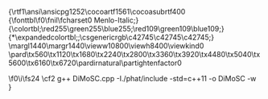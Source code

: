 {\rtf1\ansi\ansicpg1252\cocoartf1561\cocoasubrtf400
{\fonttbl\f0\fnil\fcharset0 Menlo-Italic;}
{\colortbl;\red255\green255\blue255;\red109\green109\blue109;}
{\*\expandedcolortbl;;\csgenericrgb\c42745\c42745\c42745;}
\margl1440\margr1440\vieww10800\viewh8400\viewkind0
\pard\tx560\tx1120\tx1680\tx2240\tx2800\tx3360\tx3920\tx4480\tx5040\tx5600\tx6160\tx6720\pardirnatural\partightenfactor0

\f0\i\fs24 \cf2  g++ DiMoSC.cpp -I./phat/include -std=c++11 -o DiMoSC -w\
}